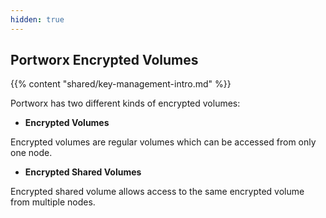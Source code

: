 ```yaml
---
hidden: true
---
```


## Portworx Encrypted Volumes

{{% content "shared/key-management-intro.md" %}}

Portworx has two different kinds of encrypted volumes:

- **Encrypted Volumes**

Encrypted volumes are regular volumes which can be accessed from only one node.

- **Encrypted Shared Volumes**

Encrypted shared volume allows access to the same encrypted volume from multiple nodes.
